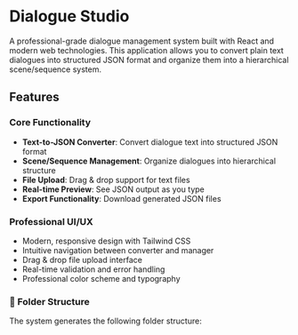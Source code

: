 # Dialogue Studio

A professional-grade dialogue management system built with React and modern web technologies. This application allows you to convert plain text dialogues into structured JSON format and organize them into a hierarchical scene/sequence system.

## Features

### Core Functionality

- **Text-to-JSON Converter**: Convert dialogue text into structured JSON format
- **Scene/Sequence Management**: Organize dialogues into hierarchical structure
- **File Upload**: Drag & drop support for text files
- **Real-time Preview**: See JSON output as you type
- **Export Functionality**: Download generated JSON files

### Professional UI/UX

- Modern, responsive design with Tailwind CSS
- Intuitive navigation between converter and manager
- Drag & drop file upload interface
- Real-time validation and error handling
- Professional color scheme and typography

### 📁 Folder Structure

The system generates the following folder structure:
